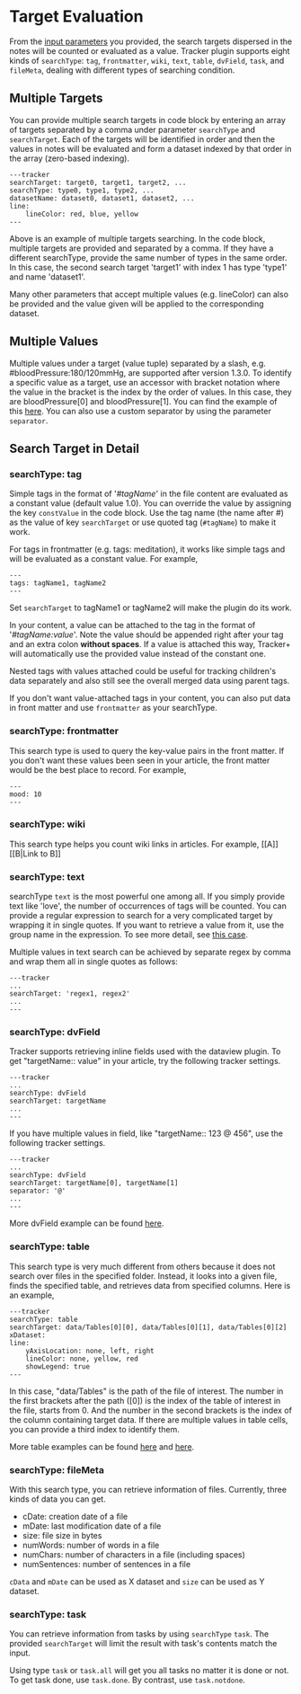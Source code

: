 # Target Evaluation

From the [input parameters](Input%20Parameters.md) you provided, the search targets dispersed in the notes will be counted or evaluated as a value. Tracker plugin supports eight kinds of `searchType`: `tag`, `frontmatter`, `wiki`, `text`, `table`, `dvField`, `task`, and `fileMeta`, dealing with different types of searching condition.

## Multiple Targets

You can provide multiple search targets in code block by entering an array of targets separated by a comma under parameter `searchType` and `searchTarget`. Each of the targets will be identified in order and then the values in notes will be evaluated and form a dataset indexed by that order in the array (zero-based indexing).

```
---tracker
searchTarget: target0, target1, target2, ...
searchType: type0, type1, type2, ...
datasetName: dataset0, dataset1, dataset2, ...
line:
    lineColor: red, blue, yellow
---
```

Above is an example of multiple targets searching. In the code block, multiple targets are provided and separated by a comma. If they have a different searchType, provide the same number of types in the same order. In this case, the second search target 'target1' with index 1 has type 'type1' and name 'dataset1'.

Many other parameters that accept multiple values (e.g. lineColor) can also be provided and the value given will be applied to the corresponding dataset.

## Multiple Values

Multiple values under a target (value tuple) separated by a slash, e.g. #bloodPressure:180/120mmHg, are supported after version 1.3.0. To identify a specific value as a target, use an accessor with bracket notation where the value in the bracket is the index by the order of values. In this case, they are bloodPressure[0] and bloodPressure[1]. You can find the example of this [here](Blood%20Pressure%20Trackers.md). You can also use a custom separator by using the parameter `separator`.

## Search Target in Detail

### searchType: tag

Simple tags in the format of '_#tagName_' in the file content are evaluated as a constant value (default value 1.0). You can override the value by assigning the key `constValue` in the code block. Use the tag name (the name after #) as the value of key `searchTarget` or use quoted tag (`#tagName`) to make it work.

For tags in frontmatter (e.g. tags: meditation), it works like simple tags and will be evaluated as a constant value. For example,

```
---
tags: tagName1, tagName2
---
```

Set `searchTarget` to tagName1 or tagName2 will make the plugin do its work.

In your content, a value can be attached to the tag in the format of '_#tagName:value_'. Note the value should be appended right after your tag and an extra colon **without spaces**. If a value is attached this way, Tracker+ will automatically use the provided value instead of the constant one.

Nested tags with values attached could be useful for tracking children's data separately and also still see the overall merged data using parent tags.

If you don't want value-attached tags in your content, you can also put data in front matter and use `frontmatter` as your searchType.

### searchType: frontmatter

This search type is used to query the key-value pairs in the front matter. If you don't want these values been seen in your article, the front matter would be the best place to record. For example,

```
---
mood: 10
---
```

### searchType: wiki

This search type helps you count wiki links in articles. For example,
[[A]]
[[B|Link to B]]

### searchType: text

searchType `text` is the most powerful one among all. If you simply provide text like 'love', the number of occurrences of tags will be counted. You can provide a regular expression to search for a very complicated target by wrapping it in single quotes. If you want to retrieve a value from it, use the group name in the expression. To see more detail, see [this case](../Line%20Charts/Data%20from%20Notes%20Using%20Regular%20Expressions.md).

Multiple values in text search can be achieved by separate regex by comma and wrap them all in single quotes as follows:

```
---tracker
...
searchTarget: 'regex1, regex2'
...
---
```

### searchType: dvField

Tracker supports retrieving inline fields used with the dataview plugin. To get "targetName:: value" in your article, try the following tracker settings.

```
---tracker
...
searchType: dvField
searchTarget: targetName
...
---
```

If you have multiple values in field, like "targetName:: 123 @ 456", use the following tracker settings.
<br>

```
---tracker
...
searchType: dvField
searchTarget: targetName[0], targetName[1]
separator: '@'
...
---
```

More dvField example can be found [here](../Line%20Charts/Multiple%20Targets%20&%20Values.md).

### searchType: table

This search type is very much different from others because it does not search over files in the specified folder. Instead, it looks into a given file, finds the specified table, and retrieves data from specified columns. Here is an example,

```
---tracker
searchType: table
searchTarget: data/Tables[0][0], data/Tables[0][1], data/Tables[0][2]
xDataset:
line:
    yAxisLocation: none, left, right
    lineColor: none, yellow, red
    showLegend: true
---
```

In this case, "data/Tables" is the path of the file of interest. The number in the first brackets after the path ([0]) is the index of the table of interest in the file, starts from 0. And the number in the second brackets is the index of the column containing target data. If there are multiple values in table cells, you can provide a third index to identify them.

More table examples can be found [here](../Line%20Charts/Data%20from%20Tables.md) and [here](../Month%20Views/Data%20from%20Tables.md).

### searchType: fileMeta

With this search type, you can retrieve information of files. Currently, three kinds of data you can get.

- cDate: creation date of a file
- mDate: last modification date of a file
- size: file size in bytes
- numWords: number of words in a file
- numChars: number of characters in a file (including spaces)
- numSentences: number of sentences in a file

`cData` and `mDate` can be used as X dataset and `size` can be used as Y dataset.

### searchType: task

You can retrieve information from tasks by using `searchType` `task`.
The provided `searchTarget` will limit the result with task's contents match the input.

Using type `task` or `task.all` will get you all tasks no matter it is done or not.
To get task done, use `task.done`. By contrast, use `task.notdone`.
